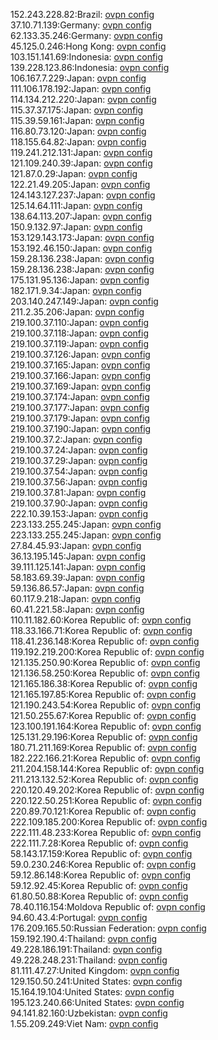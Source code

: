 152.243.228.82:Brazil: [ovpn config](vpn/152_243_228_82.ovpn)  
37.10.71.139:Germany: [ovpn config](vpn/37_10_71_139.ovpn)  
62.133.35.246:Germany: [ovpn config](vpn/62_133_35_246.ovpn)  
45.125.0.246:Hong Kong: [ovpn config](vpn/45_125_0_246.ovpn)  
103.151.141.69:Indonesia: [ovpn config](vpn/103_151_141_69.ovpn)  
139.228.123.86:Indonesia: [ovpn config](vpn/139_228_123_86.ovpn)  
106.167.7.229:Japan: [ovpn config](vpn/106_167_7_229.ovpn)  
111.106.178.192:Japan: [ovpn config](vpn/111_106_178_192.ovpn)  
114.134.212.220:Japan: [ovpn config](vpn/114_134_212_220.ovpn)  
115.37.37.175:Japan: [ovpn config](vpn/115_37_37_175.ovpn)  
115.39.59.161:Japan: [ovpn config](vpn/115_39_59_161.ovpn)  
116.80.73.120:Japan: [ovpn config](vpn/116_80_73_120.ovpn)  
118.155.64.82:Japan: [ovpn config](vpn/118_155_64_82.ovpn)  
119.241.212.131:Japan: [ovpn config](vpn/119_241_212_131.ovpn)  
121.109.240.39:Japan: [ovpn config](vpn/121_109_240_39.ovpn)  
121.87.0.29:Japan: [ovpn config](vpn/121_87_0_29.ovpn)  
122.21.49.205:Japan: [ovpn config](vpn/122_21_49_205.ovpn)  
124.143.127.237:Japan: [ovpn config](vpn/124_143_127_237.ovpn)  
125.14.64.111:Japan: [ovpn config](vpn/125_14_64_111.ovpn)  
138.64.113.207:Japan: [ovpn config](vpn/138_64_113_207.ovpn)  
150.9.132.97:Japan: [ovpn config](vpn/150_9_132_97.ovpn)  
153.129.143.173:Japan: [ovpn config](vpn/153_129_143_173.ovpn)  
153.192.46.150:Japan: [ovpn config](vpn/153_192_46_150.ovpn)  
159.28.136.238:Japan: [ovpn config](vpn/159_28_136_238.ovpn)  
159.28.136.238:Japan: [ovpn config](vpn/159_28_136_238.ovpn)  
175.131.95.136:Japan: [ovpn config](vpn/175_131_95_136.ovpn)  
182.171.9.34:Japan: [ovpn config](vpn/182_171_9_34.ovpn)  
203.140.247.149:Japan: [ovpn config](vpn/203_140_247_149.ovpn)  
211.2.35.206:Japan: [ovpn config](vpn/211_2_35_206.ovpn)  
219.100.37.110:Japan: [ovpn config](vpn/219_100_37_110.ovpn)  
219.100.37.118:Japan: [ovpn config](vpn/219_100_37_118.ovpn)  
219.100.37.119:Japan: [ovpn config](vpn/219_100_37_119.ovpn)  
219.100.37.126:Japan: [ovpn config](vpn/219_100_37_126.ovpn)  
219.100.37.165:Japan: [ovpn config](vpn/219_100_37_165.ovpn)  
219.100.37.166:Japan: [ovpn config](vpn/219_100_37_166.ovpn)  
219.100.37.169:Japan: [ovpn config](vpn/219_100_37_169.ovpn)  
219.100.37.174:Japan: [ovpn config](vpn/219_100_37_174.ovpn)  
219.100.37.177:Japan: [ovpn config](vpn/219_100_37_177.ovpn)  
219.100.37.179:Japan: [ovpn config](vpn/219_100_37_179.ovpn)  
219.100.37.190:Japan: [ovpn config](vpn/219_100_37_190.ovpn)  
219.100.37.2:Japan: [ovpn config](vpn/219_100_37_2.ovpn)  
219.100.37.24:Japan: [ovpn config](vpn/219_100_37_24.ovpn)  
219.100.37.29:Japan: [ovpn config](vpn/219_100_37_29.ovpn)  
219.100.37.54:Japan: [ovpn config](vpn/219_100_37_54.ovpn)  
219.100.37.56:Japan: [ovpn config](vpn/219_100_37_56.ovpn)  
219.100.37.81:Japan: [ovpn config](vpn/219_100_37_81.ovpn)  
219.100.37.90:Japan: [ovpn config](vpn/219_100_37_90.ovpn)  
222.10.39.153:Japan: [ovpn config](vpn/222_10_39_153.ovpn)  
223.133.255.245:Japan: [ovpn config](vpn/223_133_255_245.ovpn)  
223.133.255.245:Japan: [ovpn config](vpn/223_133_255_245.ovpn)  
27.84.45.93:Japan: [ovpn config](vpn/27_84_45_93.ovpn)  
36.13.195.145:Japan: [ovpn config](vpn/36_13_195_145.ovpn)  
39.111.125.141:Japan: [ovpn config](vpn/39_111_125_141.ovpn)  
58.183.69.39:Japan: [ovpn config](vpn/58_183_69_39.ovpn)  
59.136.86.57:Japan: [ovpn config](vpn/59_136_86_57.ovpn)  
60.117.9.218:Japan: [ovpn config](vpn/60_117_9_218.ovpn)  
60.41.221.58:Japan: [ovpn config](vpn/60_41_221_58.ovpn)  
110.11.182.60:Korea Republic of: [ovpn config](vpn/110_11_182_60.ovpn)  
118.33.166.71:Korea Republic of: [ovpn config](vpn/118_33_166_71.ovpn)  
118.41.236.148:Korea Republic of: [ovpn config](vpn/118_41_236_148.ovpn)  
119.192.219.200:Korea Republic of: [ovpn config](vpn/119_192_219_200.ovpn)  
121.135.250.90:Korea Republic of: [ovpn config](vpn/121_135_250_90.ovpn)  
121.136.58.250:Korea Republic of: [ovpn config](vpn/121_136_58_250.ovpn)  
121.165.186.38:Korea Republic of: [ovpn config](vpn/121_165_186_38.ovpn)  
121.165.197.85:Korea Republic of: [ovpn config](vpn/121_165_197_85.ovpn)  
121.190.243.54:Korea Republic of: [ovpn config](vpn/121_190_243_54.ovpn)  
121.50.255.67:Korea Republic of: [ovpn config](vpn/121_50_255_67.ovpn)  
123.100.191.164:Korea Republic of: [ovpn config](vpn/123_100_191_164.ovpn)  
125.131.29.196:Korea Republic of: [ovpn config](vpn/125_131_29_196.ovpn)  
180.71.211.169:Korea Republic of: [ovpn config](vpn/180_71_211_169.ovpn)  
182.222.166.21:Korea Republic of: [ovpn config](vpn/182_222_166_21.ovpn)  
211.204.158.144:Korea Republic of: [ovpn config](vpn/211_204_158_144.ovpn)  
211.213.132.52:Korea Republic of: [ovpn config](vpn/211_213_132_52.ovpn)  
220.120.49.202:Korea Republic of: [ovpn config](vpn/220_120_49_202.ovpn)  
220.122.50.251:Korea Republic of: [ovpn config](vpn/220_122_50_251.ovpn)  
220.89.70.121:Korea Republic of: [ovpn config](vpn/220_89_70_121.ovpn)  
222.109.185.200:Korea Republic of: [ovpn config](vpn/222_109_185_200.ovpn)  
222.111.48.233:Korea Republic of: [ovpn config](vpn/222_111_48_233.ovpn)  
222.111.7.28:Korea Republic of: [ovpn config](vpn/222_111_7_28.ovpn)  
58.143.17.159:Korea Republic of: [ovpn config](vpn/58_143_17_159.ovpn)  
59.0.230.246:Korea Republic of: [ovpn config](vpn/59_0_230_246.ovpn)  
59.12.86.148:Korea Republic of: [ovpn config](vpn/59_12_86_148.ovpn)  
59.12.92.45:Korea Republic of: [ovpn config](vpn/59_12_92_45.ovpn)  
61.80.50.88:Korea Republic of: [ovpn config](vpn/61_80_50_88.ovpn)  
78.40.116.154:Moldova Republic of: [ovpn config](vpn/78_40_116_154.ovpn)  
94.60.43.4:Portugal: [ovpn config](vpn/94_60_43_4.ovpn)  
176.209.165.50:Russian Federation: [ovpn config](vpn/176_209_165_50.ovpn)  
159.192.190.4:Thailand: [ovpn config](vpn/159_192_190_4.ovpn)  
49.228.186.191:Thailand: [ovpn config](vpn/49_228_186_191.ovpn)  
49.228.248.231:Thailand: [ovpn config](vpn/49_228_248_231.ovpn)  
81.111.47.27:United Kingdom: [ovpn config](vpn/81_111_47_27.ovpn)  
129.150.50.241:United States: [ovpn config](vpn/129_150_50_241.ovpn)  
15.164.19.104:United States: [ovpn config](vpn/15_164_19_104.ovpn)  
195.123.240.66:United States: [ovpn config](vpn/195_123_240_66.ovpn)  
94.141.82.160:Uzbekistan: [ovpn config](vpn/94_141_82_160.ovpn)  
1.55.209.249:Viet Nam: [ovpn config](vpn/1_55_209_249.ovpn)  

